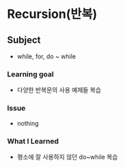 # Recursion(반복)

## Subject

- while, for, do ~ while

### Learning goal

- 다양한 반복문의 사용 예제들 복습

### Issue

- nothing

### What I Learned

- 평소에 잘 사용하지 않던 do~while 복습
